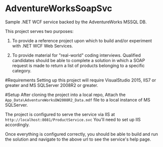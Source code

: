 # AdventureWorksSoapSvc
Sample .NET WCF service backed by the AdventureWorks MSSQL DB.

This project serves two purposes:

1. To provide a reference project upon which to build and/or experiment with .NET WCF Web Services.

2. To provide material for "real-world" coding interviews. Qualified candidates should be able to complete a 
solution in which a SOAP request is made to return a list of products belonging to a specific category.

#Requirements
Setting up this project will require VisualStudio 2015, IIS7 or greater and MS SQLServer 2008R2 or greater.

#Setup
After cloning the project into a local repo, Attach the `App_Data\AdventureWorksDW2008R2_Data.mdf` file to a local instance of MS
SQLServer.

The project is configured to serve the service via IIS at `http://localhost:8081/ProductService.svc` You'll need to set up IIS accordingly.

Once everything is configured correctly, you should be able to build and run the solution and navigate to the above url to see 
the service's help page.
